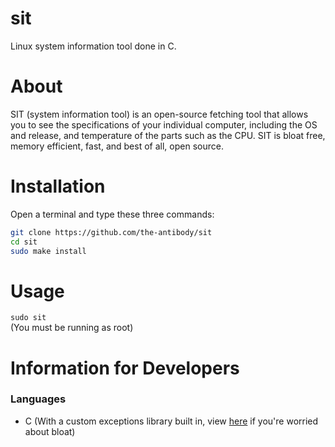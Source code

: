 # sit
Linux system information tool done in C.

# About
SIT (system information tool) is an open-source fetching tool that allows you to see the specifications of your individual computer, including the OS and release, and temperature of the parts such as the CPU. SIT is bloat free, memory efficient, fast, and best of all, open source.
 
# Installation
Open a terminal and type these three commands:
```sh
git clone https://github.com/the-antibody/sit
cd sit
sudo make install
```

# Usage
`sudo sit` <br />
(You must be running as root)
 
# Information for Developers
 
### Languages
- C
(With a custom exceptions library built in, view [here](https://github.com/the-antibody/sit/edit/main/src/exceptions.h) if you're worried about bloat)
